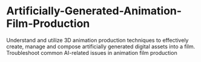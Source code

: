 # Artificially-Generated-Animation-Film-Production
Understand and utilize 3D animation production techniques to effectively create, manage and compose artificially generated digital assets into a film. Troubleshoot common AI-related issues in animation film production
